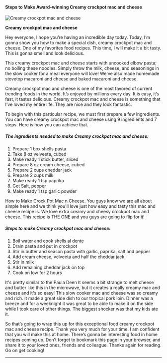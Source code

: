             

#### Steps to Make Award-winning Creamy crockpot mac and cheese

![Creamy crockpot mac and cheese](https://img-global.cpcdn.com/recipes/8cff9225f48a539d/751x532cq70/creamy-crockpot-mac-and-cheese-recipe-main-photo.jpg)

**Creamy crockpot mac and cheese**

Hey everyone, I hope you’re having an incredible day today. Today, I’m gonna show you how to make a special dish, creamy crockpot mac and cheese. One of my favorites food recipes. This time, I will make it a bit tasty. This is gonna smell and look delicious.

This creamy crockpot mac and cheese starts with uncooked elbow pasta; no boiling these noodles. Simply throw the milk, cheese, and seasonings in the slow cooker for a meal everyone will love! We've also made homemade stovetop macaroni and cheese and baked macaroni and cheese.

Creamy crockpot mac and cheese is one of the most favored of current trending foods in the world. It’s enjoyed by millions every day. It is easy, it’s fast, it tastes delicious. Creamy crockpot mac and cheese is something that I’ve loved my entire life. They are nice and they look fantastic.

To begin with this particular recipe, we must first prepare a few ingredients. You can have creamy crockpot mac and cheese using 9 ingredients and 7 steps. Here is how you can achieve that.

##### The ingredients needed to make Creamy crockpot mac and cheese:

1.  Prepare 1 box shells pasta
2.  Take 8 oz velveeta, cubed
3.  Make ready 1 stick butter, sliced
4.  Prepare 8 oz cream cheese, cubed
5.  Prepare 2 cups cheddar jack
6.  Prepare 2 cups milk
7.  Make ready 1 tsp paprika
8.  Get Salt, pepper
9.  Make ready 1 tsp garlic powder

How to Make Crock Pot Mac n Cheese. You guys know we are all about simple here and we think you'll love just how easy and tasty this mac and cheese recipe is. We love extra creamy and cheesy crockpot mac and cheese. This recipe is THE ONE and you guys are going to flip for it!

##### Steps to make Creamy crockpot mac and cheese:

1.  Boil water and cook shells al dente
2.  Drain pasta and put in crockpot
3.  Stir in butter and season pasta with garlic, paprika, salt and pepper
4.  Add cream cheese, velveeta and half the cheddar jack
5.  Stir in milk
6.  Add remaining cheddar jack on top
7.  Cook on low for 2 hours

It's pretty similar to the Paula Deen It seems a bit strange to melt cheese and butter like this in the microwave, but it creates a really creamy mac and cheese and it's so easy! This slow cooker mac and cheese was so creamy and rich. It made a great side dish to our tropical pork loin. Dinner was a breeze and for a weeknight it was great to be able to make it on the side while I took care of other things. The biggest shocker was that my kids ate it.

So that’s going to wrap this up for this exceptional food creamy crockpot mac and cheese recipe. Thank you very much for your time. I am confident that you will make this at home. There’s gonna be interesting food in home recipes coming up. Don’t forget to bookmark this page in your browser, and share it to your loved ones, friends and colleague. Thanks again for reading. Go on get cooking!

* * *
